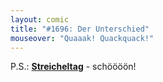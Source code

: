 ```yaml
---
layout: comic
title: "#1696: Der Unterschied"
mouseover: "Quaaak! Quackquack!"
---
```


P.S.: <a href="http://www.fonflatter.de/kalender"><strong>Streicheltag</strong></a> - schöööön!
